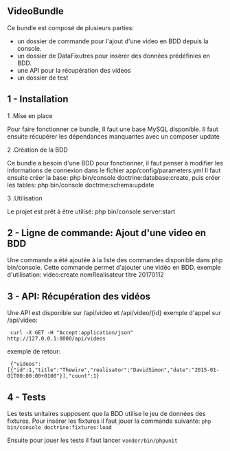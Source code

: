 **VideoBundle**
-----------
Ce bundle est composé de plusieurs parties:

 - un dossier de commande pour l'ajout d'une video en BDD depuis la console.
 - un dossier de DataFixutres pour insérer des données prédéfinies en BDD.
 - une API pour la récupération des videos
 - un dossier de test

1 - Installation
----------------

1 .Mise en place

Pour faire fonctionner ce bundle, Il faut une base MySQL disponible.
Il faut ensuite récupérer les dépendances manquantes avec un composer update

2 .Création de la BDD

Ce bundle a besoin d'une BDD pour fonctionner, il faut penser à modifier les informations de connexion dans le fichier app/config/parameters.yml
Il faut ensuite créer la base: php bin/console doctrine:database:create, puis créer les tables: php bin/console doctrine:schema:update

3 .Utilisation

Le projet est prêt à être utilisé: php bin/console server:start


2 - Ligne de commande: Ajout d'une video en BDD
-----------------------------------------------

Une commande a été ajoutée à la liste des commandes disponible dans php bin/console.
Cette commande permet d'ajouter une vidéo en BDD.
exemple d'utilisation:  video:create nomRealisateur titre 20170112

3 - API: Récupération des vidéos
--------------------------------

Une API est disponible sur /api/video et /api/video/{id}
exemple d'appel sur /api/video:  
```
 curl -X GET -H "Accept:application/json" http://127.0.0.1:8000/api/videos
```

exemple de retour:

```
 {"videos":[{"id":1,"title":"Thewire","realisator":"DavidSimon","date":"2015-01-01T00:00:00+0100"}],"count":1}
```

4 - Tests
---------

Les tests unitaires supposent que la BDD utilise le jeu de données des fixtures.
Pour insérer les fixtures il faut jouer la commande suivante: `php bin/console doctrine:fixtures:load`

Ensuite pour jouer les tests il faut lancer `vendor/bin/phpunit` 
